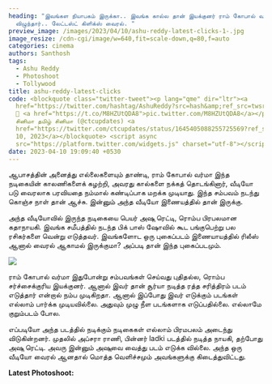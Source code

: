 ```yaml
---
heading: "இவங்கள நியாபகம் இருக்கா.. இவங்க கால்ல தான் இயக்குனர் ராம் கோபால் வர்மா
  விழுந்தார்.. லேட்டஸ்ட் கிளிக்ஸ் வைரல். "
preview_image: /images/2023/04/10/ashu-reddy-latest-clicks-1-.jpg
image_resize: /cdn-cgi/image/w=640,fit=scale-down,q=80,f=auto
categories: cinema
authors: Santhosh
tags:
  - Ashu Reddy
  - Photoshoot
  - Tollywood
title: ashu-reddy-latest-clicks
code: <blockquote class="twitter-tweet"><p lang="qme" dir="ltr"><a
  href="https://twitter.com/hashtag/AshuReddy?src=hash&amp;ref_src=twsrc%5Etfw">#AshuReddy</a>
  💚 <a href="https://t.co/M8HZUtQDA8">pic.twitter.com/M8HZUtQDA8</a></p>&mdash;
  சினிமா தமிழ் சினிமா (@ctcupdates) <a
  href="https://twitter.com/ctcupdates/status/1645405088255725569?ref_src=twsrc%5Etfw">April
  10, 2023</a></blockquote> <script async
  src="https://platform.twitter.com/widgets.js" charset="utf-8"></script>
date: 2023-04-10 19:09:40 +0530
---
```

ஆபாசத்தின் அனைத்து எல்லைகளையும் தாண்டி, ராம் கோபால் வர்மா இந்த நடிகையின் காலணிகளைக் கழற்றி, அவரது கால்களை நக்கத் தொடங்கினார், வீடியோ படு வைரலாக பரவியதை நம்மால் கண்டிப்பாக மறக்க முடியாது. இந்த சம்பவம் நடந்து கொஞ்ச நாள் தான் ஆச்சு. இன்னும் அந்த வீடியோ இணையத்தில் தான் இருக்கு. 

அந்த வீடியோவில் இருந்த நடிகையை பெயர் அஷு ரெட்டி, ரொம்ப பிரபலமான கதாநாயகி. இவங்க சமீபத்தில் நடந்த பிக் பாஸ் ஷோவில் கூட பங்குபெற்று பல ரசிகர்களை வென்று எடுத்தவர். இவங்களோட ஒரு புகைப்படம் இணையாயத்தில் ரிலீஸ் ஆனால் வைரல் ஆகாமல் இருக்குமா? அப்படி தான் இந்த புகைப்படமும்.

![](/images/2023/04/10/ashu-reddy-latest-clicks-2-.jpg)

ராம் கோபால் வர்மா இதுபோன்று சம்பவங்கள் செய்வது புதிதல்ல, ரொம்ப சர்ச்சைக்குரிய இயக்குனர். ஆனால் இவர் தான் சூர்யா நடித்த ரத்த சரித்திரம் படம் எடுத்தார் என்றால் நம்ப முடிகிறதா. ஆனால் இப்போது இவர் எடுக்கும் படங்கள் எல்லாம் பார்க்க முடியவில்லை. அதுவும் முழு நீள படங்களாக எடுப்பதில்லை. எல்லாமே குறும்படம் போல. 

எப்படியோ அந்த படத்தில் நடிக்கும் நடிகைகள் எல்லாம் பிரமபலம் அடைந்து விடுகின்றனர். முதலில் அப்சரா ராணி, பின்னர் ladki படத்தில் நடித்த நாயகி, தற்போது அஷு ரெட்டி. அவரு இன்னும் அஷுவை வைத்து படம் எடுக்க வில்லை. அந்த ஒரு வீடியோ வைரல் ஆனதால் மொத்த வெளிச்சமும் அவங்களுக்கு கிடைத்துவிட்டது. 

**L﻿atest Photoshoot:**